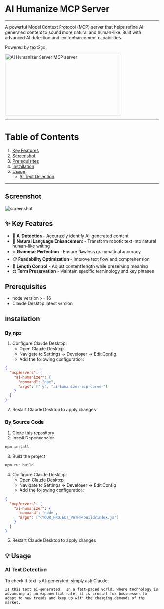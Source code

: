 # AI Humanize MCP Server
---
A powerful Model Context Protocol (MCP) server that helps refine AI-generated content to sound more natural and human-like. Built with advanced AI detection and text enhancement capabilities.

Powered by [text2go](https://text2go.ai).

<a href="https://glama.ai/mcp/servers/6jwdkla6m3"><img width="380" height="200" src="https://glama.ai/mcp/servers/6jwdkla6m3/badge" alt="AI Humanizer Server MCP server" /></a>

---
# Table of Contents
1. [Key Features](#-key-features)
2. [Screenshot](#screenshot)
3. [Prerequisites](#prerequisites)
4. [Installation](#installation)
5. [Usage](#-usage)
   - [AI Text Detection](#ai-text-detection)

---
## Screenshot

![screenshot](./image/screenshot.png)

## ✨ Key Features

- 🤖 **AI Detection** - Accurately identify AI-generated content
- 👤 **Natural Language Enhancement** - Transform robotic text into natural human-like writing
- ⭐ **Grammar Perfection** - Ensure flawless grammatical accuracy
- 📋 **Readability Optimization** - Improve text flow and comprehension
- 📏 **Length Control** - Adjust content length while preserving meaning
- ⚖️ **Term Preservation** - Maintain specific terminology and key phrases


## Prerequisites
- node version >= 16
- Claude Desktop latest version

## Installation
### By npx
1. Configure Claude Desktop:
   - Open Claude Desktop
   - Navigate to Settings → Developer → Edit Config
   - Add the following configuration:
```json
{
  "mcpServers": {
    "ai-humanizer": {
      "command": "npx",
      "args": ["-y", "ai-humanizer-mcp-server"]
    }
  }
}
```
2. Restart Claude Desktop to apply changes

### By Source Code
1. Clone this repository
2. Install Dependencies
```bash
npm install
```
3. Build the project
```bash
npm run build
```
4. Configure Claude Desktop:
   - Open Claude Desktop
   - Navigate to Settings → Developer → Edit Config
   - Add the following configuration:
```json
{
  "mcpServers": {
    "ai-humanizer": {
      "command": "node",
      "args": ["<YOUR_PROJECT_PATH>/build/index.js"]
    }
  }
}
```
5. Restart Claude Desktop to apply changes


## 💡 Usage

### AI Text Detection

To check if text is AI-generated, simply ask Claude:

```text
Is this text ai-generated:  In a fast-paced world, where technology is advancing at an exponential rate, it is crucial for businesses to adapt to new trends and keep up with the changing demands of the market.
```
